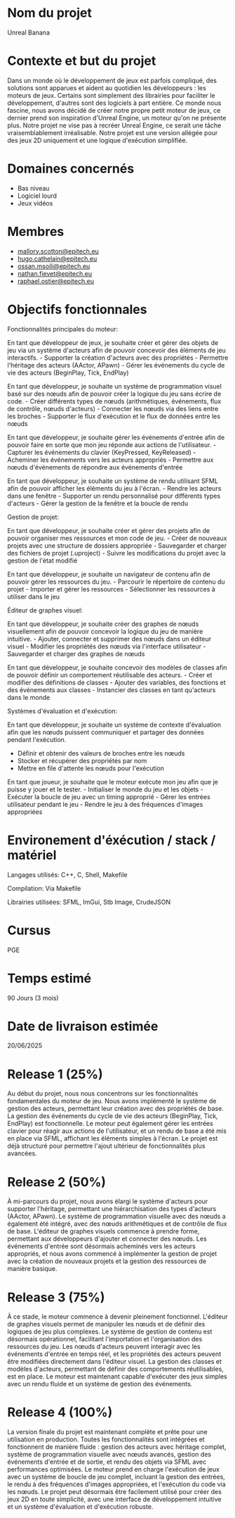 # Nom du projet

Unreal Banana

# Contexte et but du projet

Dans un monde où le développement de jeux est parfois compliqué, des solutions sont apparues et aident au quotidien les développeurs : les moteurs de jeux. Certains sont simplement des librairies pour faciliter le développement, d'autres sont des logiciels à part entière. Ce monde nous fascine, nous avons décidé de créer notre propre petit moteur de jeux, ce dernier prend son inspiration d'Unreal Engine, un moteur qu'on ne présente plus.
Notre projet ne vise pas à recréer Unreal Engine, ce serait une tâche vraisemblablement irréalisable. Notre projet est une version allégée pour des jeux 2D uniquement et une logique d'exécution simplifiée.

# Domaines concernés

- Bas niveau
- Logiciel lourd
- Jeux vidéos

# Membres

- mallory.scotton@epitech.eu
- hugo.cathelain@epitech.eu
- ossan.msoili@epitech.eu
- nathan.fievet@epitech.eu
- raphael.ostier@epitech.eu

# Objectifs fonctionnales

Fonctionnalités principales du moteur:

En tant que développeur de jeux, je souhaite créer et gérer des objets de jeu via un système d'acteurs afin de pouvoir concevoir des éléments de jeu interactifs.
    - Supporter la création d'acteurs avec des propriétés
    - Permettre l'héritage des acteurs (AActor, APawn)
    - Gérer les événements du cycle de vie des acteurs (BeginPlay, Tick, EndPlay)


En tant que développeur, je souhaite un système de programmation visuel basé sur des nœuds afin de pouvoir créer la logique du jeu sans écrire de code.
    - Créer différents types de nœuds (arithmétiques, événements, flux de contrôle, nœuds d'acteurs)
    - Connecter les nœuds via des liens entre les broches
    - Supporter le flux d'exécution et le flux de données entre les nœuds

En tant que développeur, je souhaite gérer les événements d'entrée afin de pouvoir faire en sorte que mon jeu réponde aux actions de l'utilisateur.
    - Capturer les événements du clavier (KeyPressed, KeyReleased)
    - Acheminer les événements vers les acteurs appropriés
    - Permettre aux nœuds d'événements de répondre aux événements d'entrée

En tant que développeur, je souhaite un système de rendu utilisant SFML afin de pouvoir afficher les éléments du jeu à l'écran.
    - Rendre les acteurs dans une fenêtre
    - Supporter un rendu personnalisé pour différents types d'acteurs
    - Gérer la gestion de la fenêtre et la boucle de rendu

Gestion de projet:

En tant que développeur, je souhaite créer et gérer des projets afin de pouvoir organiser mes ressources et mon code de jeu.
    - Créer de nouveaux projets avec une structure de dossiers appropriée
    - Sauvegarder et charger des fichiers de projet (.uproject)
    - Suivre les modifications du projet avec la gestion de l'état modifié

En tant que développeur, je souhaite un navigateur de contenu afin de pouvoir gérer les ressources du jeu.
    - Parcourir le répertoire de contenu du projet
    - Importer et gérer les ressources
    - Sélectionner les ressources à utiliser dans le jeu

Éditeur de graphes visuel:

En tant que développeur, je souhaite créer des graphes de nœuds visuellement afin de pouvoir concevoir la logique du jeu de manière intuitive.
    - Ajouter, connecter et supprimer des nœuds dans un éditeur visuel
    - Modifier les propriétés des nœuds via l'interface utilisateur
    - Sauvegarder et charger des graphes de nœuds

En tant que développeur, je souhaite concevoir des modèles de classes afin de pouvoir définir un comportement réutilisable des acteurs.
    - Créer et modifier des définitions de classes
    - Ajouter des variables, des fonctions et des événements aux classes
    - Instancier des classes en tant qu'acteurs dans le monde

Systèmes d'évaluation et d'exécution:

En tant que développeur, je souhaite un système de contexte d'évaluation afin que les nœuds puissent communiquer et partager des données pendant l'exécution.
   - Définir et obtenir des valeurs de broches entre les nœuds
   - Stocker et récupérer des propriétés par nom
   - Mettre en file d'attente les nœuds pour l'exécution

En tant que joueur, je souhaite que le moteur exécute mon jeu afin que je puisse y jouer et le tester.
    - Initialiser le monde du jeu et les objets
    - Exécuter la boucle de jeu avec un timing approprié
    - Gérer les entrées utilisateur pendant le jeu
    - Rendre le jeu à des fréquences d'images appropriées

# Environement d'éxécution / stack / matériel

Langages utilisés:
C++, C, Shell, Makefile

Compilation:
Via Makefile

Librairies utilisées:
SFML, ImGui, Stb Image, CrudeJSON

# Cursus

PGE

# Temps estimé

90 Jours (3 mois)

# Date de livraison estimée

20/06/2025

# Release 1 (25%)

Au début du projet, nous nous concentrons sur les fonctionnalités fondamentales du moteur de jeu. Nous avons implémenté le système de gestion des acteurs, permettant leur création avec des propriétés de base. La gestion des événements du cycle de vie des acteurs (BeginPlay, Tick, EndPlay) est fonctionnelle. Le moteur peut également gérer les entrées clavier pour réagir aux actions de l'utilisateur, et un rendu de base a été mis en place via SFML, affichant les éléments simples à l'écran. Le projet est déjà structuré pour permettre l'ajout ultérieur de fonctionnalités plus avancées.

# Release 2 (50%)

À mi-parcours du projet, nous avons élargi le système d'acteurs pour supporter l'héritage, permettant une hiérarchisation des types d'acteurs (AActor, APawn). Le système de programmation visuelle avec des nœuds a également été intégré, avec des nœuds arithmétiques et de contrôle de flux de base. L'éditeur de graphes visuels commence à prendre forme, permettant aux développeurs d'ajouter et connecter des nœuds. Les événements d'entrée sont désormais acheminés vers les acteurs appropriés, et nous avons commencé à implémenter la gestion de projet avec la création de nouveaux projets et la gestion des ressources de manière basique.

# Release 3 (75%)

À ce stade, le moteur commence à devenir pleinement fonctionnel. L'éditeur de graphes visuels permet de manipuler les nœuds et de définir des logiques de jeu plus complexes. Le système de gestion de contenu est désormais opérationnel, facilitant l'importation et l'organisation des ressources du jeu. Les nœuds d'acteurs peuvent interagir avec les événements d'entrée en temps réel, et les propriétés des acteurs peuvent être modifiées directement dans l'éditeur visuel. La gestion des classes et modèles d'acteurs, permettant de définir des comportements réutilisables, est en place. Le moteur est maintenant capable d'exécuter des jeux simples avec un rendu fluide et un système de gestion des événements.

# Release 4 (100%)

La version finale du projet est maintenant complète et prête pour une utilisation en production. Toutes les fonctionnalités sont intégrées et fonctionnent de manière fluide : gestion des acteurs avec héritage complet, système de programmation visuelle avec nœuds avancés, gestion des événements d'entrée et de sortie, et rendu des objets via SFML avec performances optimisées. Le moteur prend en charge l'exécution de jeux avec un système de boucle de jeu complet, incluant la gestion des entrées, le rendu à des fréquences d'images appropriées, et l'exécution du code via les nœuds. Le projet peut désormais être facilement utilisé pour créer des jeux 2D en toute simplicité, avec une interface de développement intuitive et un système d'évaluation et d'exécution robuste.
